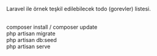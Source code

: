 Laravel ile örnek teşkil edilebilecek todo (gorevler) listesi. 

<br>
composer install / composer update
<br>
php artisan migrate
<br>
php artisan db:seed
<br>
php artisan serve 
<br>

